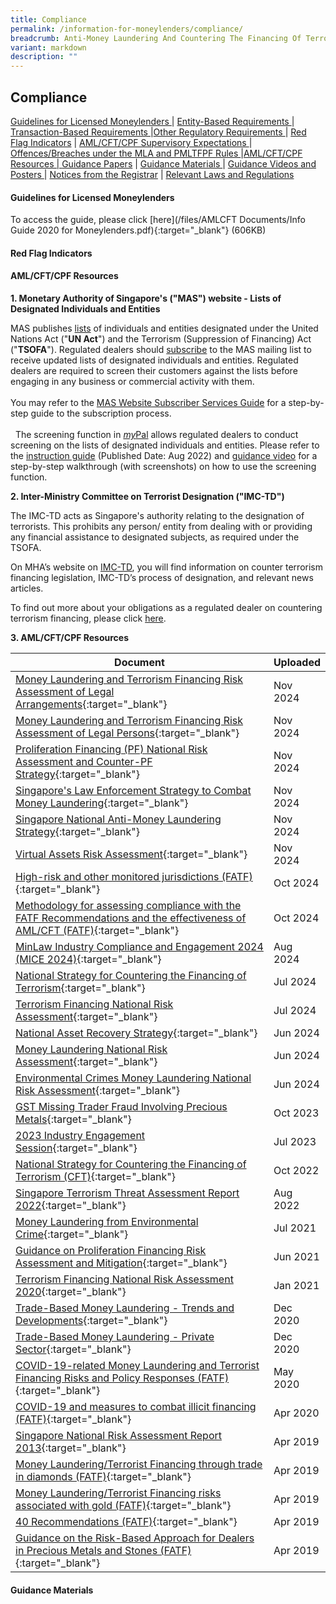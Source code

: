 ```yaml
---
title: Compliance
permalink: /information-for-moneylenders/compliance/
breadcrumb: Anti-Money Laundering And Countering The Financing Of Terrorism
variant: markdown
description: ""
---
```

Compliance
---
  

<a href="#Guidelines for Licensed Moneylenders">Guidelines for Licensed Moneylenders </a> | <a href="#Who is Required to Register?">Entity-Based Requirements </a> | <a href="#Fees and Registering your Place(s) of Business">Transaction-Based Requirements </a> |<a href="#Registration Application Process">Other Regulatory Requirements </a> | <a href="#Red Flag Indicators">Red Flag Indicators</a> | <a href="#I Need Help with Registration">AML/CFT/CPF Supervisory Expectations </a> | <a href="#Cancellation of Registration">Offences/Breaches under the MLA and PMLTFPF Rules </a>|<a href="#AML/CFT/CPF Resources">AML/CFT/CPF Resources | </a><a href="#Cancellation of Registration">Guidance Papers</a> | <a href="#Guidance Materials">Guidance Materials </a>| <a href="#Cancellation of Registration">Guidance Videos and Posters </a> | <a href="#Cancellation of Registration">Notices from the Registrar</a> | <a href="#Cancellation of Registration">Relevant Laws and Regulations </a>

#### <a id="Guidelines for Licensed Moneylenders"></a>Guidelines for Licensed Moneylenders

To access the guide, please click [here](/files/AMLCFT Documents/Info Guide 2020 for Moneylenders.pdf){:target="_blank"} (606KB)

#### <a id="Red Flag Indicators"></a>Red Flag Indicators

#### <a id="AML/CFT/CPF Resources"></a>AML/CFT/CPF Resources

**1. Monetary Authority of Singapore's ("MAS") website - Lists of Designated Individuals and Entities**

MAS publishes <a target="_blank" href="http_s://www._mas.gov.sg/regulation/anti-money-laundering/targeted-financial-sanctions/lists-of-designated-individuals-and-entities">lists</a> of individuals and entities designated under the United Nations Act ("**UN Act**") and the Terrorism (Suppression of Financing) Act ("**TSOFA**"). Regulated dealers should <a target="_blank" href="http_s://www._mas.gov.sg/subscription-services">subscribe</a> to the MAS mailing list to receive updated lists of designated individuals and entities. Regulated dealers are required to screen their customers against the lists before engaging in any business or commercial activity with them.<br><br>
You may refer to the <a target="_blank" href="/images/MAS%20Website%20Subscriber%20Services%20Guide_20191105_V1Final.pdf">MAS Website Subscriber Services Guide</a> for a step-by-step guide to the subscription process.<br><br>&nbsp;
The screening function in <a target="_blank" href="htt_ps://go.gov.sg/mypal"><i>my</i>Pal</a> allows regulated dealers to conduct screening on the lists of designated individuals and entities. Please refer to the <a target="_blank" href="/files/Screening%20Module%20Instruction%20Guide_20220901.pdf">instruction guide</a> (Published Date: Aug 2022) and <a target="_blank" href="htt_ps://www_.youtube.com/watch?v=i6at7WyPxRs">guidance video</a> for a step-by-step walkthrough (with screenshots) on how to use the screening function.&nbsp; 

**2. Inter-Ministry Committee on Terrorist Designation ("IMC-TD")**

The IMC-TD acts as Singapore's authority relating to the designation of terrorists. This prohibits any person/ entity from dealing with or providing any financial assistance to designated subjects, as required under the TSOFA.

On MHA’s website on <a target="_blank" href="h_ttps://w_ww.mha.gov.sg/what-we-do/managing-security-threats/countering-the-financing-of-terrorism">IMC-TD</a>, you will find information on counter terrorism financing legislation, IMC-TD’s process of designation, and relevant news articles.

To find out more about your obligations as a regulated dealer on countering terrorism financing, please click <a target="_blank" href="/images/Measures%20relating%20to%20prevention%20of%20terrorism%20financing.pdf">here</a>. 

**3. AML/CFT/CPF Resources**

<style>
table th:first-of-type {
    width: 85%;
}
table th:nth-of-type(2) {
    width: 36%;
}
table th:nth-of-type(3) {
    width: 30%;
}
table th:nth-of-type(3) {
width: 30%;
}
</style>

| Document | Uploaded |
| --- | --- |
| [Money Laundering and Terrorism Financing Risk Assessment of Legal Arrangements](/files/Money_Laundering_and_Terrorism_Financing_Risk_Assessment_of_Legal_Arrangements.pdf){:target="_blank"} | Nov 2024 |
| [Money Laundering and Terrorism Financing Risk Assessment of Legal Persons](/files/Money_Laundering_and_Terrorism_Financing_Risk_Assessment_of_Legal_Persons.pdf){:target="_blank"} | Nov 2024 |
| [Proliferation Financing (PF) National Risk Assessment and Counter-PF Strategy](/files/Proliferation_Financing_National_Risk_Assessment_and_Counter_PF_Strategy.pdf){:target="_blank"} | Nov 2024 |
| [Singapore's Law Enforcement Strategy to Combat Money Laundering](/files/Singapore_Law_Enforcement_Strategy_to_Combat_Money_Laundering.pdf){:target="_blank"} | Nov 2024 |
| [Singapore National Anti-Money Laundering Strategy](/files/Singapore_National_Anti_Money_Laundering_Strategy.pdf){:target="_blank"} | Nov 2024 |
| [Virtual Assets Risk Assessment](/files/Virtual_Assets_Risk_Assessment.pdf){:target="_blank"} | Nov 2024 |
| [High-risk and other monitored jurisdictions (FATF)](https://www.f__atf-gafi.org/en/countries/black-and-grey-lists.html){:target="_blank"} | Oct 2024 |
| [Methodology for assessing compliance with the FATF Recommendations and the effectiveness of AML/CFT (FATF)](https://www.f__atf-gafi.org/en/publications/Mutualevaluations/Fatf-methodology.html){:target="_blank"} | Oct 2024 |
| [MinLaw Industry Compliance and Engagement 2024 (MICE 2024)](/files/MICE_2024.pdf){:target="_blank"} | Aug 2024 |
| [National Strategy for Countering the Financing of Terrorism](/files/National_Strategy_for_Countering_the_Financing_of_Terrorism_2024.pdf){:target="_blank"} | Jul 2024 |
| [Terrorism Financing National Risk Assessment](/files/Terrorism_Financing_National_Risk_Assessment_2024.pdf){:target="_blank"} | Jul 2024 |
| [National Asset Recovery Strategy](/files/National_Asset_Recovery_Strategy_2024.pdf){:target="_blank"} | Jun 2024 |
| [Money Laundering National Risk Assessment](/files/Money_Laundering_National_Risk_Assessment_2024.pdf){:target="_blank"} | Jun 2024 |
| [Environmental Crimes Money Laundering National Risk Assessment](/files/Env_Crimes_ML_NRA___Final.pdf){:target="_blank"} | Jun 2024 |
| [GST Missing Trader Fraud Involving Precious Metals](https://www.i__ras.gov.sg/who-we-are/what-we-do/annual-reports-and-publications/taxbytes-iras/gst/gst-missing-trader-fraud-involving-precious-metals){:target="_blank"} | Oct 2023 |
| [2023 Industry Engagement Session](/files/2023%20industry%20engagement%20session_20230510.pdf){:target="_blank"} | Jul 2023 |
| [National Strategy for Countering the Financing of Terrorism (CFT)](/files/National%20Strategy%20for%20Countering%20the%20Financing%20of%20Terrorism.pdf){:target="_blank"} | Oct 2022 |
| [Singapore Terrorism Threat Assessment Report 2022](https://www.m__ha.gov.sg/docs/default-source/default-document-library/singapore-terrorism-threat-assessment-report-2022.pdf){:target="_blank"} | Aug 2022 |
| [Money Laundering from Environmental Crime](https://www.f__atf-gafi.org/media/fatf/documents/reports/Money-Laundering-from-Environmental-Crime.pdf){:target="_blank"} | Jul 2021 |
| [Guidance on Proliferation Financing Risk Assessment and Mitigation](https://www.f__atf-gafi.org/media/fatf/documents/reports/Guidance-Proliferation-Financing-Risk-Assessment-Mitigation.pdf){:target="_blank"} | Jun 2021 |
| [Terrorism Financing National Risk  Assessment 2020](/images/Terrorism%20Financing%20National%20Risk%20Assessment%202020.pdf){:target="_blank"} | Jan 2021 |
| [Trade-Based Money Laundering - Trends and Developments](http://www.fa__tf-gafi.org/media/fatf/content/Trade-Based-Money-Laundering-Trends-and-Developments.pdf){:target="_blank"} | Dec 2020 |
| [Trade-Based Money Laundering - Private Sector](http://www.fa__tf-gafi.org/media/fatf/documents/Handout-Trade-Based-Money-Laundering-Private-Sector.pdf){:target="_blank"} | Dec 2020 |
| [COVID-19-related Money Laundering and Terrorist Financing Risks and Policy Responses (FATF)](https://www.f__atf-gafi.org/media/fatf/documents/COVID-19-AML-CFT.pdf){:target="_blank"} | May 2020 |
| [COVID-19 and measures to combat illicit financing (FATF)](https://www.f__atf-gafi.org/publications/fatfgeneral/documents/statement-covid-19.html){:target="_blank"} | Apr 2020 |
| [Singapore National Risk Assessment Report 2013](/images/Singapore%20NRA%20Report%202013_24032015.pdf){:target="_blank"} | Apr 2019 |
| [Money Laundering/Terrorist Financing through trade in diamonds (FATF)](https://www.f__atf-gafi.org/media/fatf/documents/reports/ML-TF-through-trade-in-diamonds.pdf){:target="_blank"} | Apr 2019 |
| [Money Laundering/Terrorist Financing risks associated with gold (FATF)](https://www.f__atf-gafi.org/content/dam/fatf-gafi/reports/ML-TF-risks-vulnerabilities-associated-with-gold.pdf){:target="_blank"} | Apr 2019 |
| [40 Recommendations (FATF)](http://www.fa__tf-gafi.org/publications/fatfrecommendations/documents/fatf-recommendations.html){:target="_blank"} | Apr 2019 |
| [Guidance on the Risk-Based Approach for Dealers in Precious Metals and Stones (FATF)](https://www.f__atf-gafi.org/en/publications/Fatfrecommendations/Fatfguidanceontherisk-basedapproachfordealersinpreciousmetalsandstones.html){:target="_blank"} | Apr 2019 | 

#### <a id="Guidance Materials"></a>Guidance Materials